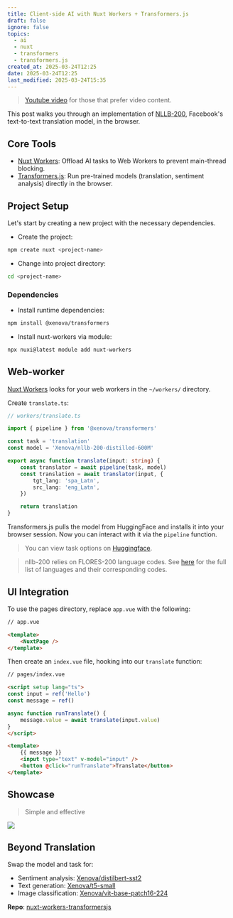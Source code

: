 ```yaml
---
title: Client-side AI with Nuxt Workers + Transformers.js
draft: false
ignore: false
topics:
  - ai
  - nuxt
  - transformers
  - transformers.js
created_at: 2025-03-24T12:25
date: 2025-03-24T12:25
last_modified: 2025-03-24T15:35
---
```


> [Youtube video](https://www.youtube.com/watch?v=bV6MlWpS9-0) for those that prefer video content.

This post walks you through an implementation of [NLLB-200](https://huggingface.co/Xenova/nllb-200-distilled-600M), Facebook's text-to-text translation model, in the browser.

## Core Tools

- [Nuxt Workers](https://github.com/danielroe/nuxt-workers): Offload AI tasks to Web Workers to prevent main-thread blocking.
- [Transformers.js](https://github.com/huggingface/transformers.js/): Run pre-trained models (translation, sentiment analysis) directly in the browser.

## Project Setup

Let's start by creating a new project with the necessary dependencies.

- Create the project:

```bash
npm create nuxt <project-name>
```

- Change into project directory:

```bash
cd <project-name>
```
### Dependencies

- Install runtime dependencies:

```bash
npm install @xenova/transformers
```

- Install nuxt-workers via module:

```bash
npx nuxi@latest module add nuxt-workers
```

## Web-worker

[Nuxt Workers](https://github.com/danielroe/nuxt-workers) looks for your web workers in the `~/workers/` directory.

Create `translate.ts`:

```ts
// workers/translate.ts

import { pipeline } from '@xenova/transformers'

const task = 'translation'
const model = 'Xenova/nllb-200-distilled-600M'

export async function translate(input: string) {
    const translator = await pipeline(task, model)
    const translation = await translator(input, {
        tgt_lang: 'spa_Latn',
        src_lang: 'eng_Latn',
    })

    return translation
}

```

Transformers.js pulls the model from HuggingFace and installs it into your browser session. Now you can interact with it via the `pipeline` function.

> You can view task options on [Huggingface](https://huggingface.co/tasks). 

> nllb-200 relies on FLORES-200 language codes. See [here](https://github.com/facebookresearch/flores/blob/main/flores200/README.md#languages-in-flores-200) for the full list of languages and their corresponding codes.

## UI Integration

To use the pages directory, replace `app.vue` with the following:

```html
// app.vue

<template>
    <NuxtPage />
</template>
```

Then create an `index.vue` file, hooking into our `translate` function:

```html
// pages/index.vue

<script setup lang="ts">
const input = ref('Hello')
const message = ref()

async function runTranslate() {
    message.value = await translate(input.value)
}
</script>

<template>
    {{ message }}
    <input type="text" v-model="input" />
    <button @click="runTranslate">Translate</button>
</template>
```

## Showcase

> Simple and effective

![](https://i.imgur.com/E1Euk2X.gif)

## Beyond Translation

Swap the model and task for:

- Sentiment analysis: [Xenova/distilbert-sst2](https://huggingface.co/Xenova/distilbert-base-uncased-finetuned-sst-2-english)
- Text generation: [Xenova/t5-small](https://huggingface.co/Xenova/t5-small)
- Image classification: [Xenova/vit-base-patch16-224](https://huggingface.co/Xenova/vit-base-patch16-224)

**Repo**: [nuxt-workers-transformersjs](https://github.com/CodyBontecou/nuxt-workers-transformersjs)
